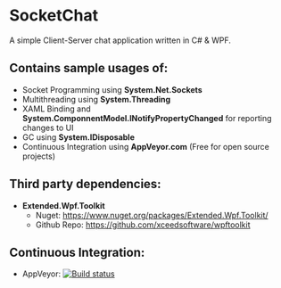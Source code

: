 # SocketChat
A simple Client-Server chat application written in C# &amp; WPF.

## Contains sample usages of:
- Socket Programming using **System.Net.Sockets**
- Multithreading using **System.Threading**
- XAML Binding and **System.ComponnentModel.INotifyPropertyChanged** for reporting changes to UI
- GC using **System.IDisposable**
- Continuous Integration using **AppVeyor.com** (Free for open source projects)

## Third party dependencies:
- **Extended.Wpf.Toolkit**
  - Nuget: https://www.nuget.org/packages/Extended.Wpf.Toolkit/
  - Github Repo: https://github.com/xceedsoftware/wpftoolkit

## Continuous Integration: 
- AppVeyor: [![Build status](https://ci.appveyor.com/api/projects/status/n9iypj68vtkogj8b?svg=true)](https://ci.appveyor.com/project/Kolahzary/socketchat)
